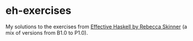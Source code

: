 # eh-exercises

My solutions to the exercises from [Effective Haskell by Rebecca Skinner](https://pragprog.com/titles/rshaskell/effective-haskell/) (a mix of versions from B1.0 to P1.0).

